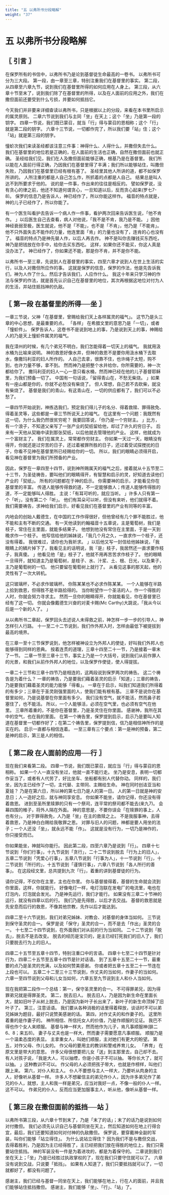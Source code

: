 ```yaml
---
title: "五 以弗所书分段略解"
weight: "37"
---
```


# 五 以弗所书分段略解


## 〖 引言 〗

在保罗所有的书信中，以弗所书乃是论到基督徒生命最高的一卷书。
以弗所书可分为三大段。
第一段，由一章至三章，特别注重我们在基督里的事实。
第二段，从四章至六章九节，说到我们在基督里所得的如何应用在人身上。
第三段，从六章十节至末了，说到我们除了在基督里的所得，以及在人面前的应用之外，我们在撒但面前还要受到什么亏损，并要如何抵挡它。

今天我们并非要来详细查读以弗所书，只是根据以上的分段，来看在本书里所启示的属灵原则。
二章六节说到我们与主同「坐」在天上；这个「坐」乃是第一段的钥字。
四章一节说，我们既已蒙召，就当「行」得与蒙召的恩相称；这个「行」就是第二段的钥字。
六章十三节说，一切都作完了，所以我们要「站」住；这个「站」就是第三段的钥字。

憧蚧次我们来读圣经都该注意三件事：神得什么、人得什么，并撒但失去什么。
我们在基督里的地位若是正确的，在人面前的生活也正确，自然在撒但面前也就正确。
圣经给我们见，我们在人及撒但面前能够正确，根基乃是在基督里。
我们所以能在人面前行得正确，乃因我们在基督里得了丰满；我们所以能够站住，叫撒但失败，乃因我们在基督里已经有根有基了。
圣经里其他人所讲的道，都不如保罗所讲的。
人所注重的都是人自己怎么作，所抓着的点都是人自己。
结果总是叫人达不到所要求于他的。
说的是一件事，作出来的往往是相反的。
譬如保罗说，没有贪心的律之前，他还不知道何谓贪心，一旦知道以后，反而贪心起来(罗七7-8)。
保罗的信息乃是告诉人，神已经作了，所以你能这样作。
福音的特点就是，神的儿子已经作了，所以你能了。

有一个医生叫看护去告诉一个病人作一件事，看护两次回来告诉医生说，「他不肯作。
」以后医生自己去查看，病人对他说，「我不是不肯，我乃是不能。
」因他神经衰弱至极，医生就说，他不是「不能」，也不是「不肯」，他乃是「不能肯」。
他不只外面失去不能作的力量，他连里面「肯」的力量也没有了，连肯的心也没有了。
福音的特点乃是神先替人作，以后人再去作。
神不是叫你去赚钱买东西吃，神乃是把钱放在你手中，给你去买东西吃。
这样，如果你还不能买，你这人真是没办法了。
神已经作了，你如果还不能，那是你不肯，并不是你不能。

以弗所书一至三章，先说到人在基督里的事实，四至六章才说到人在世上生活的实行，以及人对撒但所应作的事。
这就是保罗的信息，保罗的作法，他是先告诉我们，神为人作了什么，然后才告诉我们，人应作什么。
我这十年来只学习神的作法与保罗的作法，就是首先认识自己在基督里的地位，其次再根据这地位对付为人的生活，并站住抵挡神的仇敌。

## 〖 第一段 在基督里的所得──坐 〗

一章三节说，父神「在基督里，曾赐给我们天上各样属灵的福气」。
这节乃是头三章的中心思想，是最重要的点。
「各样」
在希腊文里的意思乃是「一切」，或者「憧蚧件」。
保罗告诉人，这卷书不是说到地上的事，乃是说到天上的事，神赐给人的乃是天上憧蚧件属灵的福气。

我在漳州的时候，有几个弟兄不明白，我们怎能得着一切天上的福气。
我就用汲水桶为比喻来说明。
神的救恩好像水井，但神的救恩不是要你用汲水桶下去取水，像撒玛利亚的妇人所作的。
人自己去拿，很靠不住，也许绳子太短，购不到，也许力量不够，拿不到。
然而神乃是把整个水井给你，你所需要的，神一次都给你了。
撒玛利亚的妇人一心一意只看水桶，然而神已经在他的儿子基督耶稣里，为我们预备一切了。
中国有一句话说，「留得青山在，不愁无柴烧。
」如果有一座山都是你的，你就不必愁没有柴烧了。
但人常想，自己若不去砍柴，就没有柴烧了。
基督是我们的青山，有这青山在，一切的供应都有了，我们可以不必愁了。

一章四节开始说到，神拣选我们，预定我们得儿子的名分、得着救赎、罪得赦免、得着圣灵等，这些都是一章三节所说天上的福气。
在这里有一个问题：我既然有这一切，为什么我仍然很贫穷呢？
我要回答说，「你乃是一个穷财主。
」比方，有一个浪子，不知道父亲写了一张产业的契纸留给他，却过了许久的穷日子。
后来有一天他从契箱中读到那张契纸，以后他就去管理他的产业。
这样，他就成为一个富财主了。
我们在属灵上，常常都作穷财主。
你如果一天过一天，眼睛没有得开，你就还是过穷苦的日子，还过着被罪所胜的日子，还过着受试探搅扰的日子，你看不见神在基督里所已经赐给你的一切。
所以，我们的眼睛必须得开启，看见神在基督里为我们所预备的产业。

因此，保罗在一章四至十四节，说到神所赐属天的福气之后，接着就从十五节至二十三节，为圣徒祷告，要叫他们的眼睛得开，有智慧和启示的灵，好知道去读他们产业的「契纸」。
所有的问题都在于神的启示。
你需要神的启示，才能看见你在基督里的丰富。
传道人能够传得救的道，不一定能够救人；传道人能够传得胜的道，不一定能够叫人得胜。
主说：「有耳可听的，就应当听。
」许多人只有第一个「听」，没有第二个「听」。
他们有耳朵可以听，但没有来听，他们就得不着。
我们需要祷告，求神给我们启示，好看见我们在基督里的产业有同等的丰富。

内地会的创始人戴德生，在中国的工作作得很好，但他曾经有几个罪不能胜过，他不能和主有不断的交通。
有一天他读到约翰福音十五章说，主是葡萄树，我们是枝子，常住在主里面，就能多结果子。
他想到他没有常住在主里面，于是一天到晚求作一个枝子。
他写信给他的姊妹说，「我几个月之久，一直求作一个枝子，还没有得着。
我很难过，请你也为我祈求。
」以后他又写一封信给他姊妹说，「我眼睛上的鳞片掉下了，我看见主的话明说，我『是』枝子，我居然还一直求要作枝子，我真傻。
」他看见他「是」枝子了，他就不用再苦苦求作枝子了。
他的眼睛一旦得开，就知道主乃是葡萄树，是枝子、水、汁浆、土、根、日光，以及果子，主乃是葡萄树的一切。
他只要留在葡萄树上就行了。
从看见这事的那天起，他的灵性有了一次大转机。

这只玻璃杯，不必求作玻璃杯。
你陈某某也不必求作陈某某。
一个人能够在半路上拾到救恩，但得胜不是半路拾得的。
当你盼望作一个圣洁的人，作一个得胜的人时，你就会努力寻求主。
然而一旦你的眼睛得开，你就能看见，你在基督里已经有了这一切。
你就会像戴德生兴奋的对麦卡赐(Mc Carthy)大跳说，「我从今以后是一个新的人了。
」

从以弗所书二章起，保罗回头去述说人未得救之前，神怎样一步一步的引导人，神怎样引人行路。
十一至二十二节说到，我们作外邦入时，怎样由最低下被提拔到最高的境界。

在三章一至十三节保罗说到，他怎样被神设立为外邦人的使徒，好叫我们外邦人也能够得到同样的恩典。
按着连贯的道理，三章十四至二十一节，乃是接着一章末了一节。
二章一节至三章十三节，事实上乃是一个大括号，说到我们从前作罪人的光景，和我们从前作外邦人的地位，以及保罗作使徒，使人得提拔。

一章二十三节和三章十四节乃是相连的，这两段说到保罗两次的祷告。
这二个祷告是为着什么？
一章的祷告，乃是要我们藉着圣灵的启示「知道」；三章的祷告，乃是要我们藉着圣灵的能力能够「得看」。
一章在于启示，叫我们知道我们所得着的有多少；三章在于圣灵刚强里面的人，使我们能有根有基。
三章不是说你在基督里如何，乃是说基督在你里面有多少。
我们没有空气，就不能活，然而鼻子若塞住了，也不能活。
所以，一个人能够活，必须在空气里，也必须有空气在他里。
三章所着重的，不是你在基督里，乃是圣灵住在你里面。
感谢神，我所在其中的空气，也在我的里面。
在第一个祷告里，保罗提到启示，启示乃是要叫人知道在基督里一切都作好了；在第二个祷告里，保罗提到信，信乃是相信神所作的是实在的。
启示一直都与相信连着。
一至三章有三个要点：第一是神的预备，第二是神的启示，第三是人的相信。

## 〖 第二段 在人面前的应用──行 〗

现在我们来看第二段。
四章一节说，我们既已蒙召，就应当「行」得与蒙召的恩相称。
如果一个人一直没有坐过，他就一直不能行走。
坐乃是安息，表明一切都作妥当了，或者有人代劳了，好比坐车、坐船都有别人代替你动。
同样的，我们坐，因为主已经作了一切，主代替、主带同、主赐给生命。
神在同时创迼亚当和夏娃？
乃是在第六日，所以神的第七日乃是人的第一日。
人的第一日就是神的安息日；人一造好之后，就与神同享安息。
你如果不能坐，请你记得，你还没有得着救恩。
进到至圣所里赎罪的只有一个祭司，连平常的祭司都不能去(来九7)。
会幕四围的帷子，将外人隔在外面。
神的意思是，不要你误会「在赎罪的事上，人也有分」。
对于罪得赦免，人乃是「坐」在主的救赎之上。
不是我服事神，去得着救恩，乃是神白白赐给我敬罪之恩。
对罪与旧人的问题，神都是要人用坐的法子；一个人还没「坐」，就永远不能「作」。
这就是没有行为，一切乃是神作的，你只接受而已。

你如果能坐，神就叫你能行。
因此第二段，四至六章乃是说到「行」。
四章十七节说到「你们行事」，十九节说到「贪行」，二十二节说到脱去「行为上的旧人」，五章二节说到「凭爱心行事」，五章八节说到「行事为人」，十一节说到「行」，十二节说到「所行的」，十五节说到「谨慎行事」，六章八节说到「各人所行的善事」。
在这段经文里，总共提到九次「行」，着重的讲到基督徒的行为。

请你记得，不仅你在主里，主也在你里。
你与基督接得着，基督的生命就会流到你里面，这样，你就能行。
好像电灯一样，电灯泡联在发电厂的电流里，电也在灯泡内，灯泡就会发光。
乃是神先运行，我们才能行。
如果没有三章二十节神的运行，就没有四章以后的行。
我们乃是先得胜，以后才去交战。
基督的救恩就是先安息而后行的救恩，不像其他宗教，先作以后才能达到。

四章二至十六节说到，我们对弟兄姊妹、对教会、对基督的身体当如何。
三节说到保守圣灵的合一。
保罗是说「保守」圣灵的合一，而不是去「作出」圣灵的合一。
十七至二十四节说到，在外面我们对从前的行为当如同。
二十二节说到「脱去」，脱去不是去改变。
脱去的经历是宝贝的，是主已经钉死我们的旧人了，我们只要脱去行为上的旧人。

四章二十五节至五章十四节，特别注重口中的言语。
四章十七至二十四节是针对行为，四章二十五节至五章十四节是针对话语。
到了五章十五至二十一节，最重要的点乃是圣灵的充满，以及如何赞美感谢。
你或者把五章十五至二十一节连在上段也可以。
五章二十二至三十三节说到，作丈夫的当如何，作妻子的当如何。
六章一至四节说到父母和儿女当如何，六章五至九节说到主人和仆人当如何。

现在我把第二段作一个总结：第一，保守圣灵里的合一。
不可得罪弟兄，因为得罪弟兄就是得罪圣灵。
第二，脱去旧人。
脱去旧人，乃是因为新生命在里面长大，就如旧叶子从树上脱去，乃是因为新叶子长出来了，新叶子的新生命顶掉了旧叶子了。
第三，注意话语。
我们要从各种消极的话里得着释放，谈话时不可以弟兄姊妹为题目，最好只说赞美感谢的话。
第四，对作丈夫的和作妻子的。
这里所着重的是作妻子的。
神所相信、所信托女人的价值，乃是作顺服的见证。
我巴不得也作个女人来顺服。
基督与神一样大，然而他作为儿子，肯凡事顺服神(腓二6、8；来五8)。
妻子与丈夫也是一样大，然而妻子需要愿意凡事顺服。
顺服乃是一个温柔态度的表显。
主拿重女人，叫她们顺服，主对她们有更大的盼望。
第五，对作父母、作儿女的。
作父母的要用主的教训和警戒养育儿女。
「养育」
在原文里是带大的意思。
许多父母很想要把儿女「送」到主那里去，自己却不去。
有人对孩子说，「我是大人，可以抽堙，你是小孩子不可以抽。
等你长大了，就可以抽。
」这种教训不可以。
作父母的人必须把孩子带大，也就是作榜样，叫他们跟上来。
第六，对仆人和主人。
仆人不要想与主人一样大，乃要听从肉身的主人，好像听从基督一样。
许多人不想雇信主的弟兄作仆人，因为许多弟兄作了弟兄的仆人，就想，主人和我一样是弟兄，应当对我好一点，不像一般的仆人一样。
这不可以。
作弟兄的仆人，反而应当更加服事主人，听从他，像听从基督一样。

## 〖 第三段 在撒但面前的抵挡──站 〗

以弗所书第三段，从六章十节到末了，乃是「末了的话」；末了的话乃是说到如何对付撒但。
我们必须先认识自己与基督同坐在天上，然后知道如何在地上行得合宜，最后，我们还要知道如何对付神的仇敌撒但。
保罗说，要穿戴神全副的军装，叫你们能够「站立得住」。
为什么说站立得住？
因为我们不是与撒但交战，去得着胜利，乃是因为主已经得胜了，主已经把我们放在得胜的地位上，我们只需要站住抵挡。
神的军装没有一件是为着进攻的，都是为着保守的。
二章说到我们坐在天上；「坐」乃是已经胜过执政掌权的了，现在我们只要守住就可以了。
六章没有说到交战，只说要「抵挡」。
如果有人知道了，我们只要抵挡就可以了，一切就都好了，都没有问题了。

感谢主，我们已经与基督一同坐在天上，我们能够在地上，行在人的面前，并且我们能够站住抵挡撒但。
感谢主，我们能够「坐」、「行」、「站」了。
